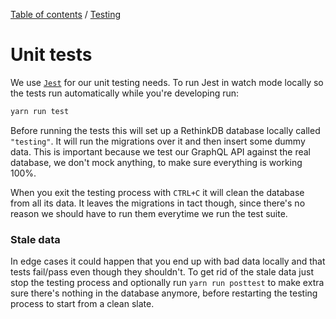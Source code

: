 [Table of contents](../readme.md) / [Testing](./intro.md)

# Unit tests

We use [`Jest`](https://github.com/facebook/jest) for our unit testing needs. To run Jest in watch mode locally so the tests run automatically while you're developing run:

```sh
yarn run test
```

Before running the tests this will set up a RethinkDB database locally called `"testing"`. It will run the migrations over it and then insert some dummy data. This is important because we test our GraphQL API against the real database, we don't mock anything, to make sure everything is working 100%.

When you exit the testing process with `CTRL+C` it will clean the database from all its data. It leaves the migrations in tact though, since there's no reason we should have to run them everytime we run the test suite.

### Stale data

In edge cases it could happen that you end up with bad data locally and that tests fail/pass even though they shouldn't. To get rid of the stale data just stop the testing process and optionally run `yarn run posttest` to make extra sure there's nothing in the database anymore, before restarting the testing process to start from a clean slate.
